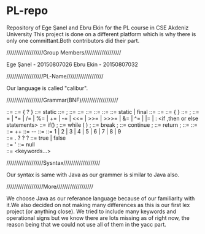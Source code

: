 # PL-repo
Repository of Ege Şanel and Ebru Ekin for the PL course in CSE Akdeniz University
This project is done on a different platform which is why there is only one committant.Both contributors did their part.

///////////////////Group Members///////////////////

Ege Şanel - 20150807026
Ebru Ekin - 20150807032

///////////////////PL-Name/////////////////// 

Our language is called "calibur".

///////////////////Grammar(BNF)///////////////////

<import declarations> ::= <import declaration>
<class body> ::= { <class body declarations>? }
<static> ::= static 
<field declaration> ::= <field modifiers> <type> <variable declarators> ;
<field modifiers> ::= <field modifier>
<variable declarations> ::= <variable declarator> 
<variable initializer> ::= <expression>
<method declaration> ::= <method header> <method body>
<constant declaration> ::= <constant modifiers> <type> <variable declarator> 
<constant modifiers> ::=  static | final 
<type> ::= <primitive type>
<class type> ::= <type name> 
<block> ::= { <block statements> } 
<empty statement> ::= ;
<Assignment> ::= = | *= | /= | %= | += | -= | <<= | >>= | >>>= | &= | ^= | |= | :
<if ,then or else statements>  ::= if(<expression>) ;
<while statement> ::= while ( <expression> ) ; 
<break statement> ::= break <identifier> ;
<continue statement> ::= continue <identifier> ;
<return statement> ::= return <expression> ;
<constant expression> ::= <expression> 
<conditional expression> ::= <conditional or expression>
<increment expression> ::= ++
<decrement expression> ::= -- 
<simple type name> ::= <identifier> 
<non zero digit> ::= 1 | 2 | 3 | 4 | 5 | 6 | 7 | 8 | 9  
<floating-point literal> ::= <digits> . <digits>? <exponent part>? <float type suffix>? 
<boolean literal> ::= true | false  
<character literal> ::= ' <single character>
<NULL> ::= null  
<keyword> ::= <keywords...>  
  
///////////////////Sysntax///////////////////

Our syntax is same with Java as our grammer is similar to Java also.

///////////////////More///////////////////

We choose Java as our referance language because of our familiarity with it.We also decided on not making many differences as this is our first lex project (or anything close). We tried to include many keywords and operational signs but we know there are lots missing as of right now, the reason being that we could not use all of them in the yacc part.

